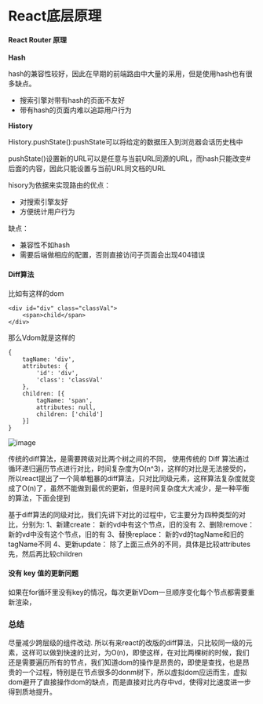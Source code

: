 # React底层原理

#### React Router 原理

**Hash**

hash的兼容性较好，因此在早期的前端路由中大量的采用，但是使用hash也有很多缺点。

- 搜索引擎对带有hash的页面不友好
- 带有hash的页面内难以追踪用户行为

**History**

History.pushState():pushState可以将给定的数据压入到浏览器会话历史栈中

pushState()设置新的URL可以是任意与当前URL同源的URL，而hash只能改变#后面的内容，因此只能设置与当前URL同文档的URL

hisory为依据来实现路由的优点：

- 对搜索引擎友好
- 方便统计用户行为

缺点：

- 兼容性不如hash
- 需要后端做相应的配置，否则直接访问子页面会出现404错误



#### Diff算法

比如有这样的dom

```
<div id="div" class="classVal">
    <span>child</span>
</div>
```

那么Vdom就是这样的

```
{
    tagName: 'div',
    attributes: {
        'id': 'div',
        'class': 'classVal'
    },
    children: [{
        tagName: 'span',
        attributes: null,
        children: ['child']
    }]
}
```

![image](https://user-gold-cdn.xitu.io/2019/1/17/16859f41c260b5f3?imageView2/0/w/1280/h/960/format/webp/ignore-error/1)

传统的diff算法，是需要跨级对比两个树之间的不同， 使用传统的 Diff 算法通过循环递归遍历节点进行对比，时间复杂度为O(n^3)，这样的对比是无法接受的，所以react提出了一个简单粗暴的diff算法，只对比同级元素，这样算法复杂度就变成了O(n)了，虽然不能做到最优的更新，但是时间复杂度大大减少，是一种平衡的算法，下面会提到

基于diff算法的同级对比，我们先讲下对比的过程中，它主要分为四种类型的对比，分别为:
 1、新建create： 新的vd中有这个节点，旧的没有
 2、删除remove： 新的vd中没有这个节点，旧的有
 3、替换replace： 新的vd的tagName和旧的tagName不同
 4、更新update： 除了上面三点外的不同，具体是比较attributes先，然后再比较children

#### 没有 key 值的更新问题

如果在for循环里没有key的情况，每次更新VDom一旦顺序变化每个节点都需要重新渲染，

### 总结

尽量减少跨层级的组件改动. 所以有来react的改版的diff算法，只比较同一级的元素，这样可以做到快速的比对，为O(n)，即使这样，在对比两棵树的时候，我们还是需要遍历所有的节点，我们知道dom的操作是昂贵的，即使是查找，也是昂贵的一个过程，特别是在节点很多的donm树下，所以虚拟dom应运而生，虚拟dom避开了直接操作dom的缺点，而是直接对比内存中vd，使得对比速度进一步得到质地提升。

 
